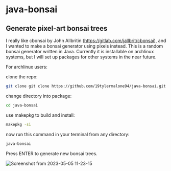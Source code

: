# java-bonsai
## Generate pixel-art bonsai trees

I really like cbonsai by John Allbritin (https://gitlab.com/jallbrit/cbonsai), and I wanted to make a bonsai generator using pixels instead. This is a random bonsai generator written in Java. Currently it is installable on archlinux systems, but I will set up packages for other systems in the near future.

For archlinux users:

clone the repo:

```bash
git clone git clone https://github.com/19tylermalone94/java-bonsai.git
```


change directory into package:

```bash
cd java-bonsai
```


use makepkg to build and install:

```bash
makepkg -si
```


now run this command in your terminal from any directory:

```bash
java-bonsai
```


Press ENTER to generate new bonsai trees.

![Screenshot from 2023-05-05 11-23-15](https://user-images.githubusercontent.com/88516482/236526999-1ea8f18a-306b-4717-8fa2-77a8a2df4c26.png)






